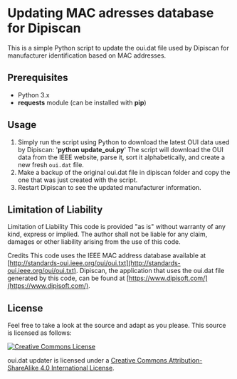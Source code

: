 # Updating MAC adresses database for Dipiscan

This is a simple Python script to update the oui.dat file used by Dipiscan for manufacturer identification based on MAC addresses.


## Prerequisites

- Python 3.x
- **requests** module (can be installed with **pip**)

## Usage

1. Simply run the script using Python to download the latest OUI data used by Dipiscan: '**python update_oui.py**'
The script will download the OUI data from the IEEE website, parse it, sort it alphabetically, and create a new fresh `oui.dat` file.
2.  Make a backup of the original oui.dat file in dipiscan folder and copy the one that was just created with the script.
3.  Restart Dipiscan to see the updated manufacturer information.

## Limitation of Liability
Limitation of Liability This code is provided "as is" without warranty of any kind, express or implied. The author shall not be liable for any claim, damages or other liability arising from the use of this code.

Credits This code uses the IEEE MAC address database available at [http://standards-oui.ieee.org/oui/oui.txt](http://standards-oui.ieee.org/oui/oui.txt). Dipiscan, the application that uses the oui.dat file generated by this code, can be found at [https://www.dipisoft.com/](https://www.dipisoft.com/).

## License

Feel free to take a look at the source and adapt as you please. This source is licensed as follows:

[![Creative Commons License](https://i.creativecommons.org/l/by-sa/4.0/88x31.png)](http://creativecommons.org/licenses/by-sa/4.0/)

oui.dat updater is licensed under a [Creative Commons Attribution-ShareAlike 4.0 International License](http://creativecommons.org/licenses/by-sa/4.0/).
